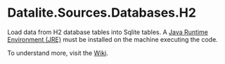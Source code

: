 # Datalite.Sources.Databases.H2

Load data from H2 database tables into Sqlite tables. A [Java Runtime Environment (JRE)](https://www.java.com/en/download/manual.jsp) must be installed on the machine executing the code.

To understand more, visit the [Wiki](https://github.com/cpwood/Datalite/wiki/%E2%9E%A7-Sources.Databases.H2).